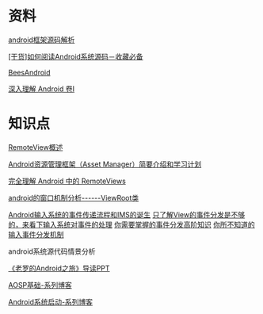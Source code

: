 # 资料

[android框架源码解析](https://github.com/guoxiaoxing/android-open-source-project-analysis)

[[干货]如何阅读Android系统源码－收藏必备](https://www.jianshu.com/p/b3580904d298)

[BeesAndroid](https://github.com/BeesX/BeesAndroid)

[深入理解 Android 卷I](http://wiki.jikexueyuan.com/project/deep-android-v1/)

# 知识点

[RemoteView概述](https://www.cnblogs.com/playing/archive/2011/04/22/2024775.html)

[Android资源管理框架（Asset Manager）简要介绍和学习计划](https://blog.csdn.net/Luoshengyang/article/details/8738877)

[完全理解 Android 中的 RemoteViews](https://juejin.im/entry/578ef709c4c971005e0b3251)

[android的窗口机制分析------ViewRoot类](https://blog.csdn.net/windskier/article/details/6957901)

[Android输入系统的事件传递流程和IMS的诞生](https://mp.weixin.qq.com/s?__biz=MzAxMTg2MjA2OA==&mid=2649843048&idx=1&sn=816b7ebf3e5301af44167130445d98ad&chksm=83bf6c33b4c8e52556e77b3a12b9a1d1a1b48a9bb6dc7ccb8800d79fc8315f3981db3299b942&scene=21#wechat_redirect)
[只了解View的事件分发是不够的，来看下输入系统对事件的处理](https://mp.weixin.qq.com/s?__biz=MzAxMTg2MjA2OA==&mid=2649843199&idx=1&sn=dbbffd681f32303f3761335ee9453907&chksm=83bf6ca4b4c8e5b2a39774e355558c0b1ac61af2666334511f9f9379985eaee13d33ce41e19c&scene=21#wechat_redirect)
[你需要掌握的事件分发高阶知识](https://mp.weixin.qq.com/s?__biz=MzAxMTg2MjA2OA==&mid=2649843337&idx=1&sn=ba9d6e61d5cff4f0ab83a70965d9ea0c&scene=19#wechat_redirect)
[你所不知道的输入事件分发机制](https://mp.weixin.qq.com/s?__biz=MzAxMTg2MjA2OA==&mid=2649843501&idx=1&sn=407eb2afc10c8de3f6b5b04f844b4ee0&scene=19#wechat_redirect)

android系统源代码情景分析

[《老罗的Android之旅》导读PPT](https://blog.csdn.net/Luoshengyang/article/details/12957169)

[AOSP基础-系列博客](http://liuwangshu.cn/tags/AOSP%E5%9F%BA%E7%A1%80/)

[Android系统启动-系列博客](http://liuwangshu.cn/tags/Android%E7%B3%BB%E7%BB%9F%E5%90%AF%E5%8A%A8/)

